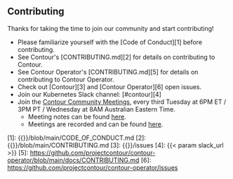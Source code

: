 ## Contributing

Thanks for taking the time to join our community and start contributing!

- Please familiarize yourself with the [Code of Conduct][1] before contributing.
- See Contour's [CONTRIBUTING.md][2] for details on contributing to Contour.
- See Contour Operator's [CONTRIBUTING.md][5] for details on contributing to Contour Operator.
- Check out [Contour][3] and [Contour Operator][6] open issues.
- Join our Kubernetes Slack channel: [#contour][4]
- Join the [Contour Community Meetings](https://vmware.zoom.us/j/347232187), every third Tuesday at 6PM ET / 3PM PT 
/ Wednesday at 8AM Australian Eastern Time.
  - Meeting notes can be found [here](https://hackmd.io/84Xbl4WBTpm7OBhaOAsSiw).
  - Meetings are recorded and can be found [here](https://www.youtube.com/playlist?list=PL7bmigfV0EqTBsPrnCkzhu0R4SAWnBjLj).

[1]: {{<param gh >}}/blob/main/CODE_OF_CONDUCT.md
[2]: {{<param gh >}}/blob/main/CONTRIBUTING.md
[3]: {{<param gh >}}/issues
[4]: {{< param slack_url >}}
[5]: https://github.com/projectcontour/contour-operator/blob/main/docs/CONTRIBUTING.md
[6]: https://github.com/projectcontour/contour-operator/issues
